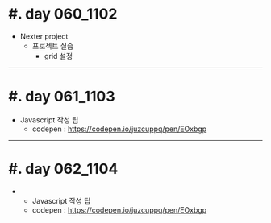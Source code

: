 #. day 060_1102
===============
*  Nexter project
    * 프로젝트 실습
        * grid 설정
------------------------------------------

#. day 061_1103
===============
*  Javascript 작성 팁
    * codepen : https://codepen.io/juzcuppq/pen/EOxbgp
------------------------------------------

#. day 062_1104
===============
*  *  Javascript 작성 팁
    * codepen : https://codepen.io/juzcuppq/pen/EOxbgp
 

